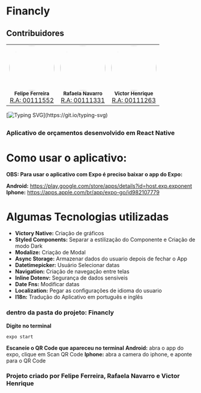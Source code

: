 # Financly

## Contribuidores

<div align="center">
    <table>
        <tr>
            <td align="center">
                <img style="border-radius: 50%;" src="https://github.com/brfelipeferreira.png?size=200" width="120px;" alt=""/>
                <br/><sub><b>Felipe Ferreira</b></sub></a><br/>
                <a href="https://github.com/brfelipeferreira" title="">R.A: 00111552</a>
            </td>
            <td align="center">
                <img style="border-radius: 50%;" src="https://github.com/rafastrombeck.png?size=200" width="120px;" alt=""/>
                <br/><sub><b>Rafaela Navarro</b></sub></a><br/>
                <a href="https://github.com/rafastrombeck" title="">R.A: 00111331</a>
            </td>
            <td align="center">
                <img style="border-radius: 50%;" src="https://github.com/peragomes" 
                width="120px;" alt=""/>
                <br/><sub><b>Victor Henrique</b></sub></a><br/>
                <a href="https://github.com/" title="">R.A: 00111263</a>
            </td>
        </tr>
    </table>
</div>

[![Typing SVG](https://readme-typing-svg.herokuapp.com/?color=f74a5e&size=35&center=true&vCenter=true&width=1000&lines=Engenharia+da+Computação;Carteira+Digital;)](https://git.io/typing-svg)

##


### Aplicativo de orçamentos desenvolvido em React Native

# Como usar o aplicativo: 
**OBS: Para usar o aplicativo com Expo é preciso baixar o app do Expo:**

**Android:** https://play.google.com/store/apps/details?id=host.exp.exponent  
**Iphone:** https://apps.apple.com/br/app/expo-go/id982107779  

# Algumas Tecnologias utilizadas

- **Victory Native:** Criação de gráficos
- **Styled Components:** Separar a estilização do Componente e Criação de modo Dark
- **Modalize:** Criação de Modal
- **Async Storage:** Armazenar dados do usuario depois de fechar o App
- **Datetimepicker:** Usuário Selecionar datas
- **Navigation:** Criação de navegação entre telas
- **Inline Dotenv:** Segurança de dados sensiveis
- **Date Fns:** Modificar datas
- **Localization:** Pegar as configurações de idioma do usuario
- **I18n:** Tradução do Aplicativo em português e inglês

### dentro da pasta do projeto: Financly

**Digite no terminal**
```
expo start
```
**Escaneie o QR Code que apareceu no terminal**
**Android:** abra o app do expo, clique em Scan QR Code
**Iphone:** abra a camera do iphone, e aponte para o QR Code

<h3>Projeto criado por Felipe Ferreira, Rafaela Navarro e Victor Henrique</h3>